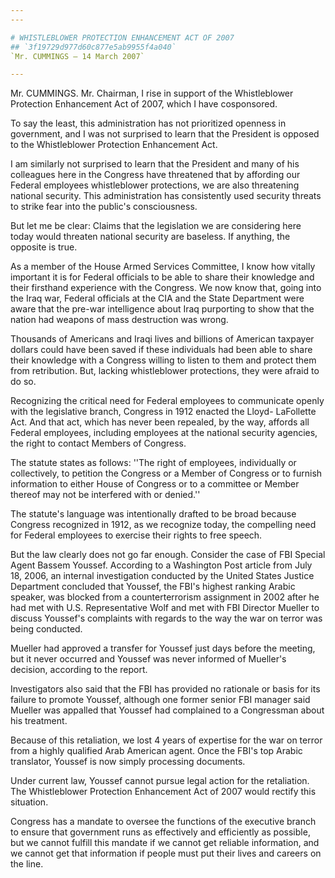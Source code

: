 ```yaml
---
---

# WHISTLEBLOWER PROTECTION ENHANCEMENT ACT OF 2007
## `3f19729d977d60c877e5ab9955f4a040`
`Mr. CUMMINGS — 14 March 2007`

---
```



Mr. CUMMINGS. Mr. Chairman, I rise in support of the Whistleblower 
Protection Enhancement Act of 2007, which I have cosponsored.

To say the least, this administration has not prioritized openness in 
government, and I was not surprised to learn that the President is 
opposed to the Whistleblower Protection Enhancement Act.

I am similarly not surprised to learn that the President and many of 
his colleagues here in the Congress have threatened that by affording 
our Federal employees whistleblower protections, we are also 
threatening national security. This administration has consistently 
used security threats to strike fear into the public's consciousness.

But let me be clear: Claims that the legislation we are considering 
here today would threaten national security are baseless. If anything, 
the opposite is true.

As a member of the House Armed Services Committee, I know how vitally 
important it is for Federal officials to be able to share their 
knowledge and their firsthand experience with the Congress. We now know 
that, going into the Iraq war, Federal officials at the CIA and the 
State Department were aware that the pre-war intelligence about Iraq 
purporting to show that the nation had weapons of mass destruction was 
wrong.

Thousands of Americans and Iraqi lives and billions of American 
taxpayer dollars could have been saved if these individuals had been 
able to share their knowledge with a Congress willing to listen to them 
and protect them from retribution. But, lacking whistleblower 
protections, they were afraid to do so.

Recognizing the critical need for Federal employees to communicate 
openly with the legislative branch, Congress in 1912 enacted the Lloyd-
LaFollette Act. And that act, which has never been repealed, by the 
way, affords all Federal employees, including employees at the national 
security agencies, the right to contact Members of Congress.

The statute states as follows: ''The right of employees, individually 
or collectively, to petition the Congress or a Member of Congress or to 
furnish information to either House of Congress or to a committee or 
Member thereof may not be interfered with or denied.''

The statute's language was intentionally drafted to be broad because 
Congress recognized in 1912, as we recognize today, the compelling need 
for Federal employees to exercise their rights to free speech.

But the law clearly does not go far enough. Consider the case of FBI 
Special Agent Bassem Youssef. According to a Washington Post article 
from July 18, 2006, an internal investigation conducted by the United 
States Justice Department concluded that Youssef, the FBI's highest 
ranking Arabic speaker, was blocked from a counterterrorism assignment 
in 2002 after he had met with U.S. Representative Wolf and met with FBI 
Director Mueller to discuss Youssef's complaints with regards to the 
way the war on terror was being conducted.

Mueller had approved a transfer for Youssef just days before the 
meeting, but it never occurred and Youssef was never informed of 
Mueller's decision, according to the report.

Investigators also said that the FBI has provided no rationale or 
basis for its failure to promote Youssef, although one former senior 
FBI manager said Mueller was appalled that Youssef had complained to a 
Congressman about his treatment.

Because of this retaliation, we lost 4 years of expertise for the war 
on terror from a highly qualified Arab American agent. Once the FBI's 
top Arabic translator, Youssef is now simply processing documents.

Under current law, Youssef cannot pursue legal action for the 
retaliation. The Whistleblower Protection Enhancement Act of 2007 would 
rectify this situation.

Congress has a mandate to oversee the functions of the executive 
branch to ensure that government runs as effectively and efficiently as 
possible, but we cannot fulfill this mandate if we cannot get reliable 
information, and we cannot get that information if people must put 
their lives and careers on the line.